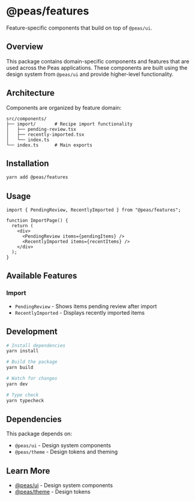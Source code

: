 # @peas/features

Feature-specific components that build on top of `@peas/ui`.

## Overview

This package contains domain-specific components and features that are used across the Peas applications. These components are built using the design system from `@peas/ui` and provide higher-level functionality.

## Architecture

Components are organized by feature domain:

```
src/components/
├── import/       # Recipe import functionality
│   ├── pending-review.tsx
│   ├── recently-imported.tsx
│   └── index.ts
└── index.ts      # Main exports
```

## Installation

```bash
yarn add @peas/features
```

## Usage

```tsx
import { PendingReview, RecentlyImported } from "@peas/features";

function ImportPage() {
  return (
    <div>
      <PendingReview items={pendingItems} />
      <RecentlyImported items={recentItems} />
    </div>
  );
}
```

## Available Features

### Import

- `PendingReview` - Shows items pending review after import
- `RecentlyImported` - Displays recently imported items

## Development

```bash
# Install dependencies
yarn install

# Build the package
yarn build

# Watch for changes
yarn dev

# Type check
yarn typecheck
```

## Dependencies

This package depends on:

- `@peas/ui` - Design system components
- `@peas/theme` - Design tokens and theming

## Learn More

- [@peas/ui](../ui/README.md) - Design system components
- [@peas/theme](../theme/README.md) - Design tokens
